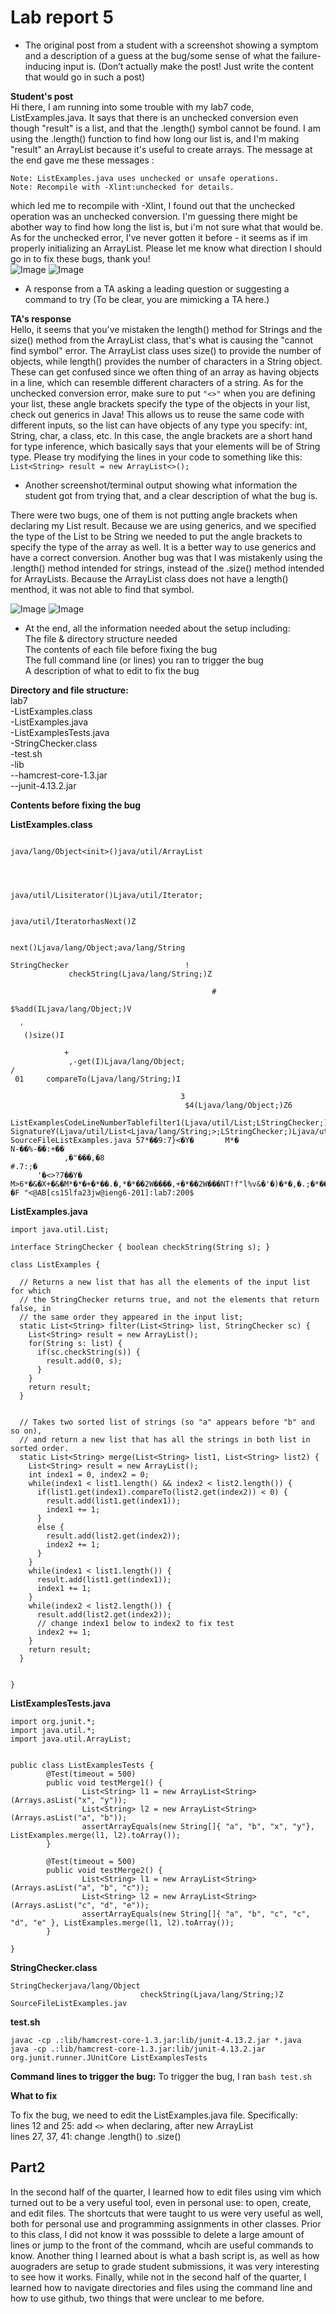 # Lab report 5 #
* The original post from a student with a screenshot showing a symptom and a description of a guess at the bug/some sense of what the failure-inducing input is. 
(Don’t actually make the post! Just write the content that would go in such a post) <br /> 

**Student's post**<br />
Hi there, I am running into some trouble with my lab7 code, ListExamples.java. It says that there is an unchecked conversion even though "result" is a list, and that the .length()
symbol cannot be found. I am using the .length() function to find how long our list is, and I'm making "result" an ArrayList because it's useful to create arrays. The message at 
the end gave me these messages : <br />
```
Note: ListExamples.java uses unchecked or unsafe operations.
Note: Recompile with -Xlint:unchecked for details.

```
which led me to recompile with -Xlint, I found out that the unchecked operation was an unchecked conversion.
I'm guessing there might be abother way to find how long the list is, but i'm not sure what that would be. As for the unchecked error, I've never gotten it before - it seems as if im properly initializing 
an ArrayList. Please let me know what direction I should go in to fix these bugs, thank you! <br /> 
![Image](error.png)
![Image](recompile.png)

* A response from a TA asking a leading question or suggesting a command to try (To be clear, you are mimicking a TA here.) <br /> 

**TA's response**<br />
Hello, it seems that you've mistaken the length() method for Strings and the size() method from the ArrayList class, that's what is causing the "cannot find symbol" error. The ArrayList class
uses size() to provide the number of objects, while length() provides the number of characters in a String object. These can get confused since we often thing of an array as 
having objects in a line, which can resemble different characters of a string. 
As for the unchecked conversion error, make sure to put `"<>"` when you are defining your list, these angle brackets specify the type of the objects in your list, check out generics in Java! This allows us to reuse 
the same code with different inputs, so the list can have objects of any type you specify: int, String, char, a class, etc. In this case, the angle brackets are a short hand for 
type inference, which basically says that your elements will be of String type. Please try modifying the lines in your code to something like this: `List<String> result = new ArrayList<>();`
<br /> 

* Another screenshot/terminal output showing what information the student got from trying that, and a clear description of what the bug is.

There were two bugs, one of them is not putting angle brackets when declaring my List result. Because we are using generics, and we specified the type of the List to be String
we needed to put the angle brackets to specify the type of the array as well. It is a better way to use generics and have a correct conversion.
Another bug was that I was mistakenly using the .length() method intended for strings, instead of the .size() method intended for ArrayLists. Because the ArrayList class
does not have a length() menthod, it was not able to find that symbol. <br />

![Image](correct.png)
![Image](correctCode.png)

* At the end, all the information needed about the setup including:<br />
The file & directory structure needed<br />
The contents of each file before fixing the bug<br />
The full command line (or lines) you ran to trigger the bug<br />
A description of what to edit to fix the bug <br /> 

**Directory and file structure:**<br />
lab7<br />
-ListExamples.class<br />
-ListExamples.java<br />
-ListExamplesTests.java<br />
-StringChecker.class<br />
-test.sh<br />
-lib<br />
    --hamcrest-core-1.3.jar<br />
    --junit-4.13.2.jar<br />

**Contents before fixing the bug**<br />

**ListExamples.class**
```����?C

java/lang/Object<init>()java/util/ArrayList




java/util/Lisiterator()Ljava/util/Iterator;

                                           java/util/IteratorhasNext()Z

                                                                      next()Ljava/lang/Object;ava/lang/String

StringChecker                          !
             checkString(Ljava/lang/String;)Z

                                             #
                                              $%add(ILjava/lang/Object;)V

  '
   ()size()I

            +
             ,-get(I)Ljava/lang/Object;
/
 01     compareTo(Ljava/lang/String;)I

                                      3
                                       $4(Ljava/lang/Object;)Z6
                                                               ListExamplesCodeLineNumberTablefilter1(Ljava/util/List;LStringChecker;)Ljava/utStackMapTable   SignatureY(Ljava/util/List<Ljava/lang/String;>;LStringChecker;)Ljava/util/List<Ljava/lang/String;>;merge2(Ljava/util/List;Ljava/util/List;)Ljava/util/List;n(Ljava/util/List<Ljava/lang/String;>;Ljava/util/List<Ljava/lang/String;>;)Ljava/util/List<Ljava/lang/String;>;
SourceFileListExamples.java 57*��9:7}<�Y�       M*�
N-��%-��:+��
            ,�"���,�8
#.7:;�
      '�<>?7��Y�        M>6*�&�X+�&�M*�*�+�*��.�,*�*��2W����,+�*��2W���NT!f"l%v&�'�)�*�,�.;�*��2W����,�8>
�F "<@AB[cs15lfa23jw@ieng6-201]:lab7:200$
```

**ListExamples.java**
```import java.util.ArrayList;
import java.util.List;

interface StringChecker { boolean checkString(String s); }

class ListExamples {

  // Returns a new list that has all the elements of the input list for which
  // the StringChecker returns true, and not the elements that return false, in
  // the same order they appeared in the input list;
  static List<String> filter(List<String> list, StringChecker sc) {
    List<String> result = new ArrayList();
    for(String s: list) {
      if(sc.checkString(s)) {
        result.add(0, s);
      }
    }
    return result;
  }


  // Takes two sorted list of strings (so "a" appears before "b" and so on),
  // and return a new list that has all the strings in both list in sorted order.
  static List<String> merge(List<String> list1, List<String> list2) {
    List<String> result = new ArrayList();
    int index1 = 0, index2 = 0;
    while(index1 < list1.length() && index2 < list2.length()) {
      if(list1.get(index1).compareTo(list2.get(index2)) < 0) {
        result.add(list1.get(index1));
        index1 += 1;
      }
      else {
        result.add(list2.get(index2));
        index2 += 1;
      }
    }
    while(index1 < list1.length()) {
      result.add(list1.get(index1));
      index1 += 1;
    }
    while(index2 < list2.length()) {
      result.add(list2.get(index2));
      // change index1 below to index2 to fix test
      index2 += 1;
    }
    return result;
  }


}
```
**ListExamplesTests.java**
```import static org.junit.Assert.*;
import org.junit.*;
import java.util.*;
import java.util.ArrayList;


public class ListExamplesTests {
        @Test(timeout = 500)
        public void testMerge1() {
                List<String> l1 = new ArrayList<String>(Arrays.asList("x", "y"));
                List<String> l2 = new ArrayList<String>(Arrays.asList("a", "b"));
                assertArrayEquals(new String[]{ "a", "b", "x", "y"}, ListExamples.merge(l1, l2).toArray());
        }

        @Test(timeout = 500)
        public void testMerge2() {
                List<String> l1 = new ArrayList<String>(Arrays.asList("a", "b", "c"));
                List<String> l2 = new ArrayList<String>(Arrays.asList("c", "d", "e"));
                assertArrayEquals(new String[]{ "a", "b", "c", "c", "d", "e" }, ListExamples.merge(l1, l2).toArray());
        }

}
```
**StringChecker.class**
```
StringCheckerjava/lang/Object
                             checkString(Ljava/lang/String;)Z
SourceFileListExamples.jav
```
**test.sh**
```
javac -cp .:lib/hamcrest-core-1.3.jar:lib/junit-4.13.2.jar *.java
java -cp .:lib/hamcrest-core-1.3.jar:lib/junit-4.13.2.jar org.junit.runner.JUnitCore ListExamplesTests
```
**Command lines to trigger the bug:**
To trigger the bug, I ran ```bash test.sh```

**What to fix**

To fix the bug, we need to edit the ListExamples.java file. Specifically: <br />
lines 12 and 25: add ```<>``` when declaring, after new ArrayList<br />
lines 27, 37, 41: change .length() to .size()

## Part2 ##

In the second half of the quarter, I learned how to edit files using vim which turned out
to be a very useful tool, even in personal use: to open, create, and edit files. The 
shortcuts that were taught to us were very useful as well, both for personal use
and programming assignments in other classes. Prior to this class, I did not know it was 
posssible to delete a large amount of lines or jump to the front of the command, whcih 
are useful commands to know.
Another thing I learned about is what a bash script is, as well as how auograders are 
setup to grade student submissions, it was very interesting to see how it works.
Finally, while not in the second half of the quarter, I learned how to navigate directories
and files using the command line and how to use github, two things that were unclear to 
me before. 
